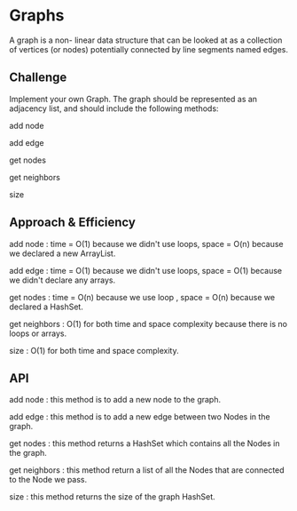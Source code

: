 # Graphs
A graph is a non- linear data structure that can be looked at as a collection of vertices (or nodes) potentially connected by line segments named edges.
## Challenge
Implement your own Graph. The graph should be represented as an adjacency list, and should include the following methods:

add node

add edge

get nodes

get neighbors

size



## Approach & Efficiency
add node : time = O(1) because we didn't use loops, space = O(n) because we declared a new ArrayList.

add edge : time = O(1) because we didn't use loops, space = O(1) because we didn't declare any arrays.

get nodes : time = O(n) because we use loop , space = O(n) because we declared a HashSet.

get neighbors : O(1) for both time and space complexity because there is no loops or arrays.

size : O(1) for both time and space complexity.

## API
add node : this method is to add a new node to the graph.

add edge : this method is to add a new edge between two Nodes in the graph.

get nodes : this method returns a HashSet which contains all the Nodes in the graph.

get neighbors : this method return a list of all the Nodes that are connected to the Node we pass.

size : this method returns the size of the graph HashSet.